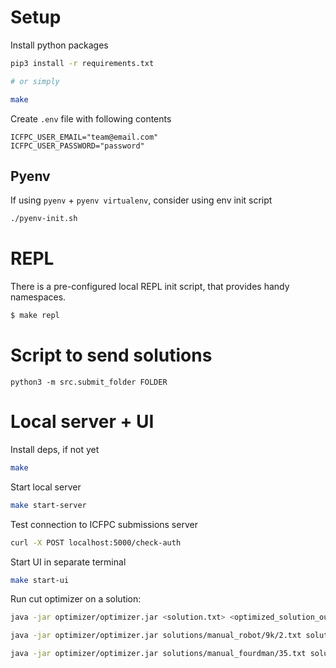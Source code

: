 # Setup

Install python packages

```bash
pip3 install -r requirements.txt

# or simply

make
```

Create `.env` file with following contents

```
ICFPC_USER_EMAIL="team@email.com"
ICFPC_USER_PASSWORD="password"
```

## Pyenv

If using `pyenv` + `pyenv virtualenv`, consider using env init script

```bash
./pyenv-init.sh
```

# REPL

There is a pre-configured local REPL init script, that provides handy namespaces.

```bash
$ make repl
```

# Script to send solutions

```
python3 -m src.submit_folder FOLDER
```

# Local server + UI

Install deps, if not yet
```bash
make
```

Start local server

```bash
make start-server
```

Test connection to ICFPC submissions server

```bash
curl -X POST localhost:5000/check-auth
```

Start UI in separate terminal
```bash
make start-ui
```

Run cut optimizer on a solution:

```bash
java -jar optimizer/optimizer.jar <solution.txt> <optimized_solution_out.txt> <target.png> [<initial state json>]

java -jar optimizer/optimizer.jar solutions/manual_robot/9k/2.txt solutions/manual_robot/9k/2.opt.txt problems/2.png

java -jar optimizer/optimizer.jar solutions/manual_fourdman/35.txt solutions/manual_fourdman/35.opt.txt problems/35.png problems/35.initial.json
```
